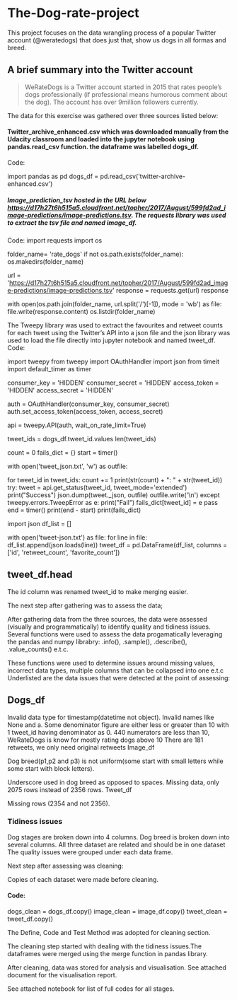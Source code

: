 # The-Dog-rate-project

This project focuses on the data wrangling process of a popular Twitter account (@weratedogs) that does just that, show us dogs in all formas and breed.

## A brief summary into the Twitter account

>WeRateDogs is a Twitter account started in 2015 that rates people’s dogs professionally (if professional means humorous comment about the dog). The account has over 9million followers currently.

The data for this exercise was gathered over three sources listed below:

#### Twitter_archive_enhanced.csv which was downloaded manually from the Udacity classroom and loaded into the jupyter notebook using pandas.read_csv function. the dataframe was labelled dogs_df.
Code:

import pandas as pd dogs_df = pd.read_csv('twitter-archive-enhanced.csv')

##### Image_prediction_tsv hosted in the URL below https://d17h27t6h515a5.cloudfront.net/topher/2017/August/599fd2ad_image-predictions/image-predictions.tsv. The requests library was used to extract the tsv file and named image_df.
Code: import requests import os

folder_name= 'rate_dogs' if not os.path.exists(folder_name): os.makedirs(folder_name)

url = 'https://d17h27t6h515a5.cloudfront.net/topher/2017/August/599fd2ad_image-predictions/image-predictions.tsv' response = requests.get(url) response

with open(os.path.join(folder_name, url.split('/')[-1]), mode = 'wb') as file: file.write(response.content) os.listdir(folder_name)

The Tweepy library was used to extract the favourites and retweet counts for each tweet using the Twitter’s API into a json file and the json library was used to load the file directly into jupyter notebook and named tweet_df.
Code:

import tweepy from tweepy import OAuthHandler import json from timeit import default_timer as timer

consumer_key = 'HIDDEN' consumer_secret = 'HIDDEN' access_token = 'HIDDEN' access_secret = 'HIDDEN'

auth = OAuthHandler(consumer_key, consumer_secret) auth.set_access_token(access_token, access_secret)

api = tweepy.API(auth, wait_on_rate_limit=True)

tweet_ids = dogs_df.tweet_id.values len(tweet_ids)

count = 0 fails_dict = {} start = timer()

with open('tweet_json.txt', 'w') as outfile:

for tweet_id in tweet_ids:
    count += 1
    print(str(count) + ": " + str(tweet_id))
    try:
        tweet = api.get_status(tweet_id, tweet_mode='extended')
        print("Success")
        json.dump(tweet._json, outfile)
        outfile.write('\n')
    except tweepy.errors.TweepError as e:
        print("Fail")
        fails_dict[tweet_id] = e
        pass
end = timer() print(end - start) print(fails_dict)

import json df_list = []

with open('tweet-json.txt') as file: for line in file: df_list.append(json.loads(line)) tweet_df = pd.DataFrame(df_list, columns = ['id', 'retweet_count', 'favorite_count']) 

## tweet_df.head

The id column was renamed tweet_id to make merging easier.

The next step after gathering was to assess the data;

After gathering data from the three sources, the data were assessed (visually and programmatically) to identify quality and tidiness issues. Several functions were used to assess the data progamatically leveraging the pandas and numpy librabry: .info(), .sample(), .describe(), .value_counts() e.t.c.

These functions were used to determine issues around missing values, incorrect data types, multiple columns that can be collapsed into one e.t.c Underlisted are the data issues that were detected at the point of assessing:

## Dogs_df

Invalid data type for timestamp(datetime not object).
Invalid names like None and a.
Some denominator figure are either less or greater than 10 with 1 tweet_id having denominator as 0.
440 numerators are less than 10, WeRateDogs is know for mostly rating dogs above 10
There are 181 retweets, we only need original retweets Image_df

Dog breed(p1,p2 and p3) is not uniform(some start with small letters while some start with block letters).

Underscore used in dog breed as opposed to spaces.
Missing data, only 2075 rows instead of 2356 rows. Tweet_df

Missing rows (2354 and not 2356).

### Tidiness issues

Dog stages are broken down into 4 columns.
Dog breed is broken down into several columns.
All three dataset are related and should be in one dataset
The quality issues were grouped under each data frame.

Next step after assessing was cleaning:

Copies of each dataset were made before cleaning.

#### Code:

dogs_clean = dogs_df.copy() image_clean = image_df.copy() tweet_clean = tweet_df.copy()

The Define, Code and Test Method was adopted for cleaning section.

The cleaning step started with dealing with the tidiness issues.The dataframes were merged using the merge function in pandas library.

After cleaning, data was stored for analysis and visualisation. See attached document for the visualisation report.

See attached notebook for list of full codes for all stages.

 
